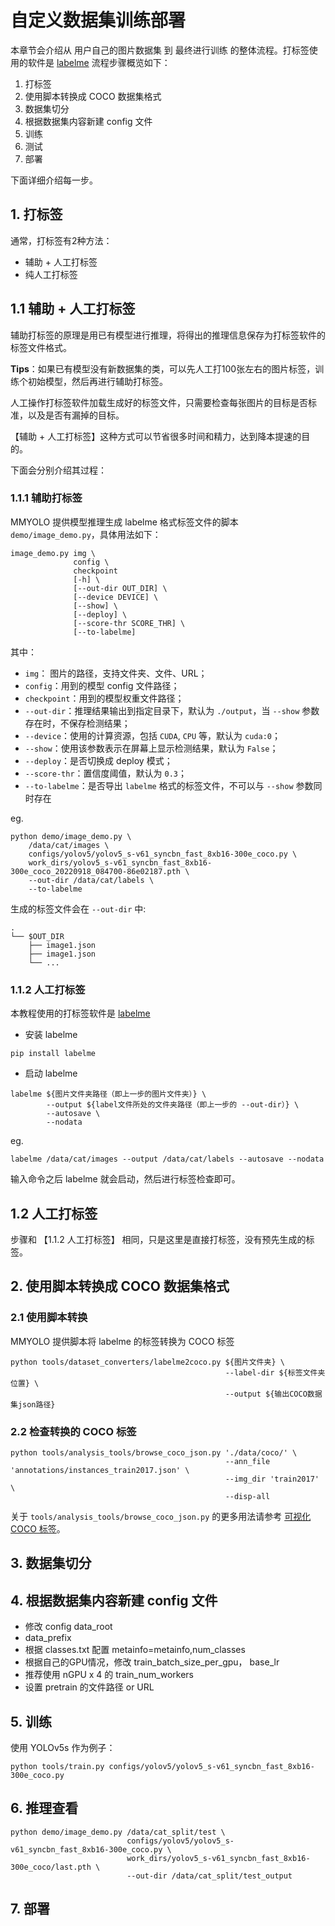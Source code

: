 # 自定义数据集训练部署

本章节会介绍从 用户自己的图片数据集 到 最终进行训练 的整体流程。打标签使用的软件是 [labelme](https://github.com/wkentaro/labelme)
流程步骤概览如下：

1. 打标签
2. 使用脚本转换成 COCO 数据集格式
3. 数据集切分
4. 根据数据集内容新建 config 文件
5. 训练
6. 测试
7. 部署

下面详细介绍每一步。

## 1. 打标签

通常，打标签有2种方法：

- 辅助 + 人工打标签
- 纯人工打标签

## 1.1 辅助 + 人工打标签

辅助打标签的原理是用已有模型进行推理，将得出的推理信息保存为打标签软件的标签文件格式。

**Tips**：如果已有模型没有新数据集的类，可以先人工打100张左右的图片标签，训练个初始模型，然后再进行辅助打标签。

人工操作打标签软件加载生成好的标签文件，只需要检查每张图片的目标是否标准，以及是否有漏掉的目标。

【辅助 + 人工打标签】这种方式可以节省很多时间和精力，达到降本提速的目的。

下面会分别介绍其过程：

### 1.1.1 辅助打标签

MMYOLO 提供模型推理生成 labelme 格式标签文件的脚本 `demo/image_demo.py`，具体用法如下：

```shell
image_demo.py img \
              config \
              checkpoint
              [-h] \
              [--out-dir OUT_DIR] \
              [--device DEVICE] \
              [--show] \
              [--deploy] \
              [--score-thr SCORE_THR] \
              [--to-labelme]
```

其中：

- `img`： 图片的路径，支持文件夹、文件、URL；
- `config`：用到的模型 config 文件路径；
- `checkpoint`：用到的模型权重文件路径；
- `--out-dir`：推理结果输出到指定目录下，默认为 `./output`，当 `--show` 参数存在时，不保存检测结果；
- `--device`：使用的计算资源，包括 `CUDA`, `CPU` 等，默认为 `cuda:0`；
- `--show`：使用该参数表示在屏幕上显示检测结果，默认为 `False`；
- `--deploy`：是否切换成 deploy 模式；
- `--score-thr`：置信度阈值，默认为 `0.3`；
- `--to-labelme`：是否导出 `labelme` 格式的标签文件，不可以与 `--show` 参数同时存在

eg.

```shell
python demo/image_demo.py \
    /data/cat/images \
    configs/yolov5/yolov5_s-v61_syncbn_fast_8xb16-300e_coco.py \
    work_dirs/yolov5_s-v61_syncbn_fast_8xb16-300e_coco_20220918_084700-86e02187.pth \
    --out-dir /data/cat/labels \
    --to-labelme
```

生成的标签文件会在 `--out-dir` 中:

```shell
.
└── $OUT_DIR
    ├── image1.json
    ├── image1.json
    └── ...
```

### 1.1.2 人工打标签

本教程使用的打标签软件是 [labelme](https://github.com/wkentaro/labelme)

- 安装 labelme

```shell
pip install labelme
```

- 启动 labelme

```shell
labelme ${图片文件夹路径（即上一步的图片文件夹）} \
        --output ${label文件所处的文件夹路径（即上一步的 --out-dir）} \
        --autosave \
        --nodata
```

eg.

```shell
labelme /data/cat/images --output /data/cat/labels --autosave --nodata
```

输入命令之后 labelme 就会启动，然后进行标签检查即可。

## 1.2 人工打标签

步骤和 【1.1.2 人工打标签】 相同，只是这里是直接打标签，没有预先生成的标签。

## 2. 使用脚本转换成 COCO 数据集格式

### 2.1 使用脚本转换

MMYOLO 提供脚本将 labelme 的标签转换为 COCO 标签

```shell
python tools/dataset_converters/labelme2coco.py ${图片文件夹} \
                                                --label-dir ${标签文件夹位置} \
                                                --output ${输出COCO数据集json路径}
```

### 2.2 检查转换的 COCO 标签

```shell
python tools/analysis_tools/browse_coco_json.py './data/coco/' \
                                                --ann_file 'annotations/instances_train2017.json' \
                                                --img_dir 'train2017' \
                                                --disp-all
```

关于 `tools/analysis_tools/browse_coco_json.py` 的更多用法请参考 [可视化 COCO 标签](useful_tools.md)。

## 3. 数据集切分

## 4. 根据数据集内容新建 config 文件

- 修改 config data_root
- data_prefix
- 根据 classes.txt 配置 metainfo=metainfo,num_classes
- 根据自己的GPU情况，修改 train_batch_size_per_gpu， base_lr
- 推荐使用 nGPU x 4 的 train_num_workers
- 设置 pretrain 的文件路径 or URL

## 5. 训练

使用 YOLOv5s 作为例子：

```shell
python tools/train.py configs/yolov5/yolov5_s-v61_syncbn_fast_8xb16-300e_coco.py
```

## 6. 推理查看

```shell
python demo/image_demo.py /data/cat_split/test \
                          configs/yolov5/yolov5_s-v61_syncbn_fast_8xb16-300e_coco.py \
                          work_dirs/yolov5_s-v61_syncbn_fast_8xb16-300e_coco/last.pth \
                          --out-dir /data/cat_split/test_output
```

## 7. 部署
